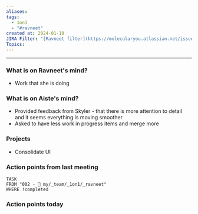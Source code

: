 ```yaml
---
aliases: 
tags:
  - 1on1
  - "#ravneet"
created at: 2024-01-10
JIRA Filter: "[Ravneet filter](https://molecularyou.atlassian.net/issues/?filter=10021)"
Topics:
---
```

----
### What is on Ravneet's mind?
* Work that she is doing
### What is on Aiste's mind?

* Provided feedback from Skyler - that there is more attention to detail and it seems everything is moving smoother
* Asked to have less work in progress items and merge more

### Projects

* Consolidate UI

### Action points from last meeting

```dataview
TASK 
FROM "002 - 📍 my/_team/_1on1/_ravneet"
WHERE !completed
```


### Action points today
